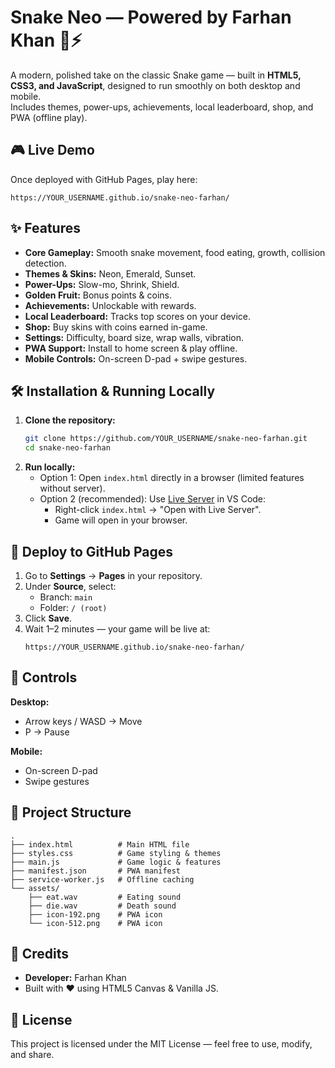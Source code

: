 # Snake Neo — Powered by Farhan Khan 🐍⚡

A modern, polished take on the classic Snake game — built in **HTML5, CSS3, and JavaScript**, designed to run smoothly on both desktop and mobile.  
Includes themes, power-ups, achievements, local leaderboard, shop, and PWA (offline play).

## 🎮 Live Demo
Once deployed with GitHub Pages, play here:  
```
https://YOUR_USERNAME.github.io/snake-neo-farhan/
```

## ✨ Features
- **Core Gameplay:** Smooth snake movement, food eating, growth, collision detection.
- **Themes & Skins:** Neon, Emerald, Sunset.
- **Power-Ups:** Slow-mo, Shrink, Shield.
- **Golden Fruit:** Bonus points & coins.
- **Achievements:** Unlockable with rewards.
- **Local Leaderboard:** Tracks top scores on your device.
- **Shop:** Buy skins with coins earned in-game.
- **Settings:** Difficulty, board size, wrap walls, vibration.
- **PWA Support:** Install to home screen & play offline.
- **Mobile Controls:** On-screen D-pad + swipe gestures.

## 🛠 Installation & Running Locally
1. **Clone the repository:**
   ```bash
   git clone https://github.com/YOUR_USERNAME/snake-neo-farhan.git
   cd snake-neo-farhan
   ```
2. **Run locally:**
   - Option 1: Open `index.html` directly in a browser (limited features without server).
   - Option 2 (recommended): Use [Live Server](https://marketplace.visualstudio.com/items?itemName=ritwickdey.LiveServer) in VS Code:
     - Right-click `index.html` → "Open with Live Server".
     - Game will open in your browser.

## 🚀 Deploy to GitHub Pages
1. Go to **Settings** → **Pages** in your repository.
2. Under **Source**, select:
   - Branch: `main`
   - Folder: `/ (root)`
3. Click **Save**.
4. Wait 1–2 minutes — your game will be live at:
   ```
   https://YOUR_USERNAME.github.io/snake-neo-farhan/
   ```

## 🎯 Controls
**Desktop:**
- Arrow keys / WASD → Move
- P → Pause

**Mobile:**
- On-screen D-pad
- Swipe gestures

## 📂 Project Structure
```
.
├── index.html          # Main HTML file
├── styles.css          # Game styling & themes
├── main.js             # Game logic & features
├── manifest.json       # PWA manifest
├── service-worker.js   # Offline caching
└── assets/
    ├── eat.wav         # Eating sound
    ├── die.wav         # Death sound
    ├── icon-192.png    # PWA icon
    └── icon-512.png    # PWA icon
```

## 📝 Credits
- **Developer:** Farhan Khan
- Built with ❤️ using HTML5 Canvas & Vanilla JS.

## 📜 License
This project is licensed under the MIT License — feel free to use, modify, and share.
